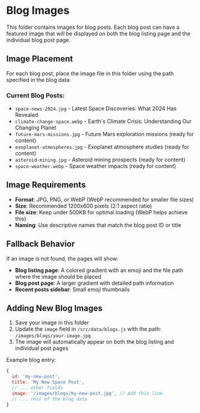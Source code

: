 # Blog Images

This folder contains images for blog posts. Each blog post can have a featured image that will be displayed on both the blog listing page and the individual blog post page.

## Image Placement

For each blog post, place the image file in this folder using the path specified in the blog data:

### Current Blog Posts:
- `space-news-2024.jpg` - Latest Space Discoveries: What 2024 Has Revealed
- `climate-change-space.webp` - Earth's Climate Crisis: Understanding Our Changing Planet
- `future-mars-missions.jpg` - Future Mars exploration missions (ready for content)
- `exoplanet-atmospheres.jpg` - Exoplanet atmosphere studies (ready for content)
- `asteroid-mining.jpg` - Asteroid mining prospects (ready for content)
- `space-weather.webp` - Space weather impacts (ready for content)

## Image Requirements

- **Format**: JPG, PNG, or WebP (WebP recommended for smaller file sizes)
- **Size**: Recommended 1200x600 pixels (2:1 aspect ratio)
- **File size**: Keep under 500KB for optimal loading (WebP helps achieve this)
- **Naming**: Use descriptive names that match the blog post ID or title

## Fallback Behavior

If an image is not found, the pages will show:
- **Blog listing page**: A colored gradient with an emoji and the file path where the image should be placed
- **Blog post page**: A larger gradient with detailed path information
- **Recent posts sidebar**: Small emoji thumbnails

## Adding New Blog Images

1. Save your image in this folder
2. Update the `image` field in `/src/data/blogs.js` with the path: `/images/blogs/your-image.jpg`
3. The image will automatically appear on both the blog listing and individual post pages

Example blog entry:
```javascript
{
  id: 'my-new-post',
  title: 'My New Space Post',
  // ... other fields
  image: '/images/blogs/my-new-post.jpg', // Add this line
  // ... rest of the blog data
}
```
